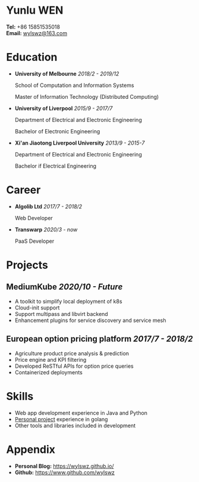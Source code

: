 <!-- font: frutiger -->

# Yunlu **WEN**
**Tel:** +86 15851535018   
**Email:** wylswz@163.com

# Education
- **University of Melbourne**
    *2018/2 - 2019/12*

    School of Computation and Information Systems

    Master of Information Technology
    (Distributed Computing)

- **University of Liverpool**
    *2015/9 - 2017/7*

    Department of Electrical and Electronic Engineering

    Bachelor of Electronic Engineering


- **Xi'an Jiaotong Liverpool University**
    *2013/9 - 2015-7*

    Department of Electrical and Electronic Engineering

    Bachelor if Electrical Engineering

# Career

- **Algolib Ltd** *2017/7 - 2018/2*
  
  Web Developer

- **Transwarp** *2020/3 - now*

  PaaS Developer


# Projects

## MediumKube *2020/10 - Future*
  - A toolkit to simplify local deployment of k8s
  - Cloud-init support
  - Support multipass and libvirt backend
  - Enhancement plugins for service discovery and service mesh

<!-- ## Sentiment analysis of social network *2019/2 - 2019/4*

  - *Applied Spark map reduce for data cleaning
  - *Social media data harvesting
  - Data consistency and availability using CouchDB cluster
  - Container orchestration with docker swarm
  - Automation using Ansible and openstack cloud
  - Load balanced and scalable web app for data visualization -->

## European option pricing platform *2017/7 - 2018/2*
  
  - Agriculture product price analysis & prediction
  - Price engine and KPI filtering
  - Developed ReSTful APIs for option price queries
  - Containerized deployments
<!-- 

## Article recommendation system based on latent semantic analysis *2017/1 - 2017/4*
  - Data harvesting from wikipedia
  - Apply different approaches of topic modelling (LSA, LDA)
  - Distance based content recpmmendation using KNN search -->


# Skills
- Web app development experience in Java and Python
- [Personal project](https://github.com/6BD-org) experience in golang
- Other tools and libraries included in development


# Appendix
- **Personal Blog:** https://wylswz.github.io/
- **Github:** https://www.github.com/wylswz
